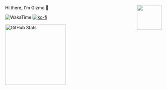 <p>
  <img src="https://assets.liuli.lol/file/lumina-moe/icons/icon.png" width="80" height="80" align="right">
  <p>Hi there, I'm Gizmo 👋</p>
</p>

![WakaTime](https://img.shields.io/endpoint?url=https://wakapi.dev/api/compat/shields/v1/Gizmo/interval:7_days&style=flat-square&color=2F855A&label=last%207%20days&logo=WakaTime)
[![ko-fi](https://img.shields.io/badge/Ko--fi-Donate!-%23FF5E5B?style=flat-square&logo=ko-fi&logoColor=FFFFFF)](https://ko-fi.com/W7W6ABCJV)

<img src="https://github-readme-stats.vercel.app/api?username=GizmoOAO&show_icons=true&include_all_commits=true&count_private=true&theme=vue" height="195" title="GitHub Stats">

